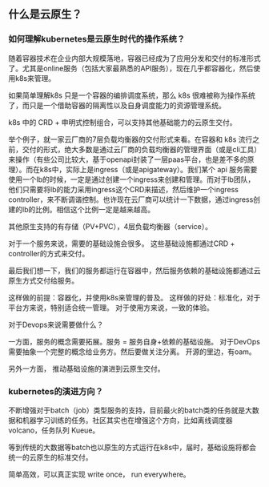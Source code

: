 ## 什么是云原生？

### 如何理解kubernetes是云原生时代的操作系统？

随着容器技术在企业内部大规模落地，容器已经成为了应用分发和交付的标准形式了。尤其是online服务（包括大家最熟悉的API服务），现在几乎都容器化，然后使用k8s来管理。


如果简单理解k8s 只是一个容器的编排调度系统，那么 k8s 很难被称为操作系统了，而只是一个借助容器的隔离性以及自身调度能力的资源管理系统。

k8s 中的 CRD + 申明式控制组合，可以支持其他基础能力的云原生交付。

举个例子，就一家云厂商的7层负载均衡器的交付形式来看。在容器和 k8s 流行之前，交付的形式，绝大多数是通过云厂商的负载均衡器的管理界面（或是cli工具）来操作（有些公司比较大，基于openapi封装了一层paas平台，也是差不多的原理）。而在k8s中，实际上是ingress（或是apigateway）。我们某个 api 服务需要使用一个lb的时候，一定是通过创建一个ingress来创建和管理。而对于lb团队，他们只需要将lb的能力采用ingress这个CRD来描述，然后维护一个ingress controller，来不断调谐控制。也许现在云厂商可以统计一下数据，通过ingress创建的lb的比例。相信这个比例一定是越来越高。

其他原生支持的有存储（PV+PVC），4层负载均衡器（service）。

对于一个服务来说，需要的基础设施会很多。 这些基础设施都通过CRD + controller的方式来交付。

最后我们想一下，我们的服务都运行在容器中，然后服务依赖的基础设施都通过云原生方式交付给服务。

这样做的前提：容器化，并使用k8s来管理的普及。
这样做的好处：标准化，对于平台方来说，特别适合统一管理。 对于使用方来说，一致的体验。 

对于Devops来说需要做什么？

一方面，服务的概念需要拓展。服务 = 服务自身+依赖的基础设施。  对于DevOps需要抽象一个完整的概念给业务方。然后要做关注分离。 开源的里边，有oam。

另外一方面， 推动基础设施的演进到云原生交付。














### kubernetes的演进方向？

不断增强对于batch（job）类型服务的支持，目前最火的batch类的任务就是大数据和机器学习训练的任务。社区其实也在增强这个方向，比如离线调度器volcano，任务队列 Kueue。


等到传统的大数据等batch也以原生的方式运行在k8s中，届时，基础设施将都会统一的云原生的标准交付。


简单高效，可以真正实现 write once， run everywhere。


